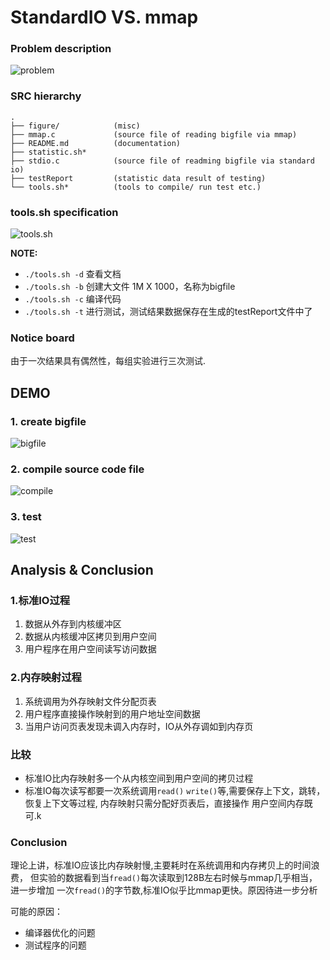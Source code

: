 StandardIO VS. mmap
====================


### Problem description
![problem](https://raw.github.com/Universefei/feinote/master/curriculum/driverProg/shm/figure/problem.png)

### SRC hierarchy
```
.
├── figure/            (misc)
├── mmap.c             (source file of reading bigfile via mmap)
├── README.md          (documentation)
├── statistic.sh*
├── stdio.c            (source file of readming bigfile via standard io)
├── testReport         (statistic data result of testing)
└── tools.sh*          (tools to compile/ run test etc.)
```

### tools.sh specification
![tools.sh](https://raw.github.com/Universefei/feinote/master/curriculum/driverProg/shm/figure/tools.png)

**NOTE:**
* `./tools.sh -d` 查看文档
* `./tools.sh -b` 创建大文件 1M X 1000，名称为bigfile
* `./tools.sh -c` 编译代码
* `./tools.sh -t` 进行测试，测试结果数据保存在生成的testReport文件中了

### Notice board
由于一次结果具有偶然性，每组实验进行三次测试.



## DEMO

### 1. create bigfile
![bigfile](https://raw.github.com/Universefei/feinote/master/curriculum/driverProg/shm/figure/bigfile.png)

### 2. compile source code file
![compile](https://raw.github.com/Universefei/feinote/master/curriculum/driverProg/shm/figure/compile.png)

### 3. test
![test](https://raw.github.com/Universefei/feinote/master/curriculum/driverProg/shm/figure/testResult.png)



## Analysis & Conclusion

### 1.标准IO过程
1. 数据从外存到内核缓冲区
2. 数据从内核缓冲区拷贝到用户空间
3. 用户程序在用户空间读写访问数据

### 2.内存映射过程
1. 系统调用为外存映射文件分配页表
2. 用户程序直接操作映射到的用户地址空间数据
3. 当用户访问页表发现未调入内存时，IO从外存调如到内存页

### 比较
* 标准IO比内存映射多一个从内核空间到用户空间的拷贝过程
* 标准IO每次读写都要一次系统调用`read()` `write()`等,需要保存上下文，跳转，
  恢复上下文等过程, 内存映射只需分配好页表后，直接操作 用户空间内存既可.k

### Conclusion
理论上讲，标准IO应该比内存映射慢,主要耗时在系统调用和内存拷贝上的时间浪费，
但实验的数据看到当`fread()`每次读取到128B左右时候与mmap几乎相当，进一步增加
一次`fread()`的字节数,标准IO似乎比mmap更快。原因待进一步分析

可能的原因：
* 编译器优化的问题
* 测试程序的问题


